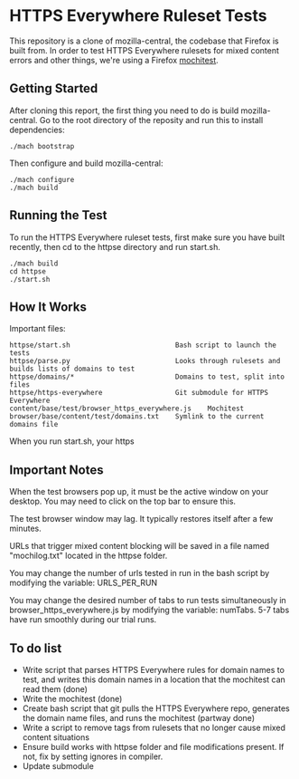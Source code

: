 HTTPS Everywhere Ruleset Tests
==============================

This repository is a clone of mozilla-central, the codebase that Firefox is built from. In order to test HTTPS Everywhere rulesets for mixed content errors and other things, we're using a Firefox [mochitest](https://developer.mozilla.org/en-US/docs/Mochitest).

Getting Started
---------------

After cloning this report, the first thing you need to do is build mozilla-central. Go to the root directory of the reposity and run this to install dependencies:

    ./mach bootstrap

Then configure and build mozilla-central:

    ./mach configure
    ./mach build

Running the Test
----------------

To run the HTTPS Everywhere ruleset tests, first make sure you have built recently, then cd to the httpse directory and run start.sh.

    ./mach build
    cd httpse
    ./start.sh

How It Works
------------

Important files:

    httpse/start.sh                          Bash script to launch the tests
    httpse/parse.py                          Looks through rulesets and builds lists of domains to test
    httpse/domains/*                         Domains to test, split into files
    httpse/https-everywhere                  Git submodule for HTTPS Everywhere
    content/base/test/browser_https_everywhere.js    Mochitest
    browser/base/content/test/domains.txt    Symlink to the current domains file

When you run start.sh, your https

Important Notes
------------

When the test browsers pop up, it must be the active window on your desktop. You may need to click on the top bar to ensure this.

The test browser window may lag. It typically restores itself after a few minutes.

URLs that trigger mixed content blocking will be saved in a file named "mochilog.txt" located in the httpse folder.

You may change the number of urls tested in run in the bash script by modifying the variable: URLS_PER_RUN

You may change the desired number of tabs to run tests simultaneously in browser_https_everywhere.js by modifying the variable: numTabs. 5-7 tabs have run smoothly during our trial runs.


 

To do list
----------

* Write script that parses HTTPS Everywhere rules for domain names to test, and writes this domain names in a location that the mochitest can read them (done)
* Write the mochitest (done)
* Create bash script that git pulls the HTTPS Everywhere repo, generates the domain name files, and runs the mochitest (partway done)
* Write a script to remove tags from rulesets that no longer cause mixed content situations
* Ensure build works with httpse folder and file modifications present. If not, fix by setting ignores in compiler.
* Update submodule
